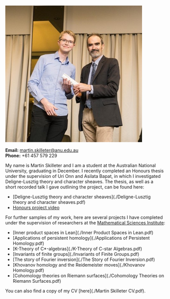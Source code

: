 
<img src="martin-skilleter.jpg"
     alt="ANU 2019 Science Prizes, Awards and Scholarships Presentation Ceremony"
     style="float: none; margin: auto;" />

__Email:__ martin.skilleter@anu.edu.au <br>
__Phone:__ +61 457 579 229

My name is Martin Skilleter and I am a student at the Australian National University, graduating in December. I recently completed an Honours thesis under the supervision of Uri Onn and Asilata Bapat, in which I investigated Deligne-Lusztig theory and character sheaves. The thesis, as well as a short recorded talk I gave outlining the project, can be found here:
- [Deligne-Lusztig theory and character sheaves](./Deligne-Lusztig theory and character sheaves.pdf)
- [Honours project video](https://youtu.be/J7QTNT25yYU)

For further samples of my work, here are several projects I have completed under the supervision of researchers at the [Mathematical Sciences Institute](http://maths.anu.edu.au/):

- [Inner product spaces in Lean](./Inner Product Spaces in Lean.pdf)
- [Applications of persistent homology](./Applications of Persistent Homology.pdf)
- [K-Theory of C*-algebras](./K-Theory of C-star Algebras.pdf)
- [Invariants of finite groups](./Invariants of Finite Groups.pdf)
- [The story of Fourier inversion](./The Story of Fourier Inversion.pdf)
- [Khovanov homology and the Reidemeister moves](./Khovanov Homology.pdf)
- [Cohomology theories on Riemann surfaces](./Cohomology Theories on Riemann Surfaces.pdf)

You can also find a copy of my CV [here](./Martin Skilleter CV.pdf).


